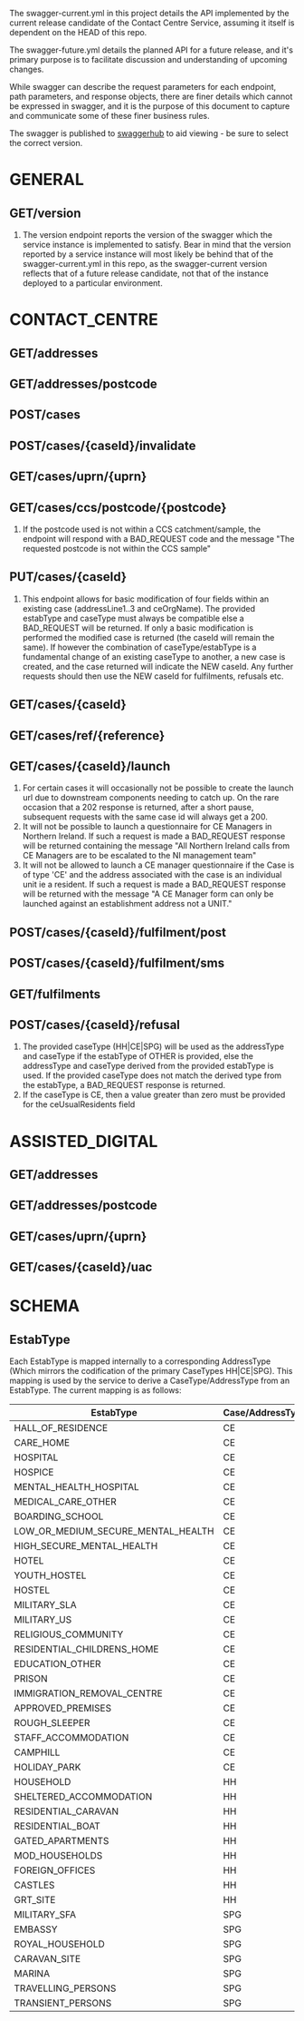 The swagger-current.yml in this project details the API implemented by the current release candidate of the Contact Centre Service, assuming it itself is dependent on the HEAD of this repo.

The swagger-future.yml details the planned API for a future release, and it's primary purpose is to facilitate discussion and understanding of upcoming changes.

While swagger can describe the request parameters for each endpoint, path parameters, and response objects, there are finer details which cannot be expressed in swagger, and it is the purpose of
this document to capture and communicate some of these finer business rules.

The swagger is published to [swaggerhub](https://app.swaggerhub.com/apis/philwhiles/ons-contact_centre_api/5.10.7-oas3) to aid viewing - be sure to select the correct version.


# GENERAL
## GET/version
1. The version endpoint reports the version of the swagger which the service instance is implemented to satisfy. Bear in mind that the version reported by a service instance will most likely 
be behind that of the swagger-current.yml in this repo, as the swagger-current version reflects that of a future release candidate, not that of the instance deployed to a particular environment.

# CONTACT_CENTRE
## GET/addresses

## GET/addresses/postcode

## POST/cases

## POST/cases/{caseId}/invalidate

## GET/cases/uprn/{uprn}

## GET/cases/ccs/postcode/{postcode}
1. If the postcode used is not within a CCS catchment/sample, the endpoint will respond with a BAD_REQUEST code and the message 
"The requested postcode is not within the CCS sample"

## PUT/cases/{caseId}
1. This endpoint allows for basic modification of four fields within an existing case (addressLine1..3 and ceOrgName).
The provided estabType and caseType must always be compatible else a BAD_REQUEST will be returned.
If only a basic modification is performed the modified case is returned (the caseId will remain the same).
If however the combination of caseType/estabType is a fundamental change of an existing caseType to another, a new case is created, and the case returned will indicate the NEW caseId.
Any further requests should then use the NEW caseId for fulfilments, refusals etc.

## GET/cases/{caseId}

## GET/cases/ref/{reference}

## GET/cases/{caseId}/launch
1. For certain cases it will occasionally not be possible to create the launch url due to downstream components needing to catch up. 
On the rare occasion that a 202 response is returned, after a short pause, subsequent requests with the same case id will always get a 200.
2. It will not be possible to launch a questionnaire for CE Managers in Northern Ireland. If such a request is made a BAD_REQUEST response will be returned
containing the message "All Northern Ireland calls from CE Managers are to be escalated to the NI management team"
3. It will not be allowed to launch a CE manager questionnaire if the Case is of type 'CE' and the address associated with the case is an individual unit ie a resident. 
If such a request is made a BAD_REQUEST response will be returned with the message "A CE Manager form can only be launched against an establishment address not a UNIT."

## POST/cases/{caseId}/fulfilment/post

## POST/cases/{caseId}/fulfilment/sms

## GET/fulfilments

## POST/cases/{caseId}/refusal
1. The provided caseType (HH|CE|SPG) will be used as the addressType and caseType if the estabType of OTHER is provided, else the addressType and caseType derived from the provided estabType is used.
If the provided caseType does not match the derived type from the estabType, a BAD_REQUEST response is returned.
2. If the caseType is CE, then a value greater than zero must be provided for the ceUsualResidents field

# ASSISTED_DIGITAL

## GET/addresses

## GET/addresses/postcode

## GET/cases/uprn/{uprn}

## GET/cases/{caseId}/uac

# SCHEMA
## EstabType
Each EstabType is mapped internally to a corresponding AddressType (Which mirrors the codification of the primary CaseTypes HH|CE|SPG).
This mapping is used by the service to derive a CaseType/AddressType from an EstabType.
The current mapping is as follows:

| EstabType | Case/AddressType |
|------------------------------|---|
| HALL_OF_RESIDENCE | CE |
| CARE_HOME | CE |
| HOSPITAL | CE |
| HOSPICE | CE |
| MENTAL_HEALTH_HOSPITAL | CE |
| MEDICAL_CARE_OTHER | CE |
| BOARDING_SCHOOL | CE |
| LOW_OR_MEDIUM_SECURE_MENTAL_HEALTH | CE |
| HIGH_SECURE_MENTAL_HEALTH | CE |
| HOTEL | CE |
| YOUTH_HOSTEL | CE |
| HOSTEL | CE |
| MILITARY_SLA | CE |
| MILITARY_US | CE |
| RELIGIOUS_COMMUNITY | CE |
| RESIDENTIAL_CHILDRENS_HOME | CE |
| EDUCATION_OTHER | CE |
| PRISON | CE |
| IMMIGRATION_REMOVAL_CENTRE | CE |
| APPROVED_PREMISES | CE |
| ROUGH_SLEEPER | CE |
| STAFF_ACCOMMODATION | CE |
| CAMPHILL | CE |
| HOLIDAY_PARK | CE |
| HOUSEHOLD | HH |
| SHELTERED_ACCOMMODATION | HH |
| RESIDENTIAL_CARAVAN | HH |
| RESIDENTIAL_BOAT | HH |
| GATED_APARTMENTS | HH |
| MOD_HOUSEHOLDS | HH |
| FOREIGN_OFFICES | HH |
| CASTLES | HH |
| GRT_SITE | HH |
| MILITARY_SFA | SPG |
| EMBASSY | SPG |
| ROYAL_HOUSEHOLD | SPG |
| CARAVAN_SITE | SPG |
| MARINA | SPG |
| TRAVELLING_PERSONS | SPG |
| TRANSIENT_PERSONS | SPG |


